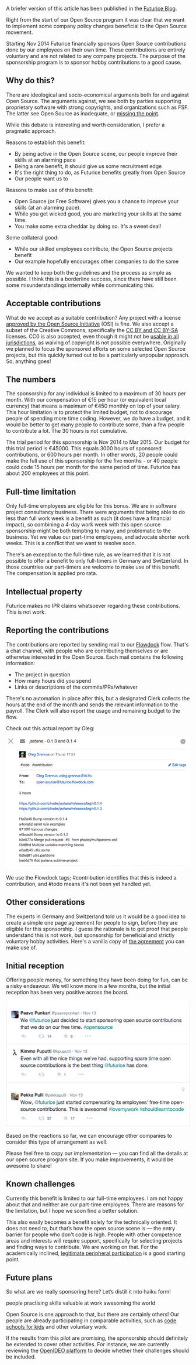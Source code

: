
A briefer version of this article has been published in the [Futurice Blog](http://futurice.com/blog/sponsoring-free-time-open-source-activities "Futurice Blog").

Right from the start of our Open Source program it was clear that we want to implement some company policy changes beneficial to the Open Source movement.

Starting Nov 2014 Futurice financially sponsors Open Source contributions done by our employees on their own time. These contributions are entirely voluntary and are not related to any company projects. The purpose of the sponsorship program is to sponsor hobby contributions to a good cause.

Why do this?
------------

There are ideological and socio-economical arguments both for and against Open Source. The arguments against, we see both by parties supporting proprietary software with strong copyrights, and organizations such as FSF. The latter see Open Source as inadequate, or [missing the point](https://www.gnu.org/philosophy/open-source-misses-the-point.html).

While this debate is interesting and worth consideration, I prefer a pragmatic approach.

Reasons to establish this benefit:

* By being active in the Open Source scene, our people improve their skills at an alarming pace
* Being a rare benefit, it should give us some recruitment edge
* It's the right thing to do, as Futurice benefits greatly from Open Source
* Our people want us to

Reasons to make use of this benefit:

* Open Source (or Free Software) gives you a chance to improve your skills (at an alarming pace).
* While you get wicked good, you are marketing your skills at the same time.
* You make some extra cheddar by doing so. It's a sweet deal!

Some collateral good:

* While our skilled employees contribute, the Open Source projects benefit
* Our example hopefully encourages other companies to do the same

We wanted to keep both the guidelines and the process as simple as possible. I think this is a borderline success, since there have still been some misunderstandings internally while communicating this. 

Acceptable contributions
------------------------

What do we accept as a suitable contribution? Any project with a license [approved by the Open Source Initiative](http://opensource.org/licenses) (OSI) is fine. We also accept a subset of the Creative Commons, specifically the [CC BY and CC BY-SA](https://creativecommons.org/licenses/) licenses. CC0 is also accepted, even though it might not be [usable in all jurisdictions](http://opensource.org/faq#cc-zero), as waiving of copyright is not possible everywhere. Originally we planned to focus the sponsored efforts on some selected Open Source projects, but this quickly turned out to be a particularly unpopular approach. So, anything goes!

The numbers
-----------

The sponsorship for any individual is limited to a maximum of 30 hours per month. With our compensation of €15 per hour (or equivalent local currency) that means a maximum of €450 monthly on top of your salary. This hour limitation is to protect the limited budget, not to discourage people of spending more time coding. However, we do have a budget, and it would be better to get many people to contribute some, than a few people to contribute a lot. The 30 hours is not cumulative.

The trial period for this sponsorship is Nov 2014 to Mar 2015. Our budget for this trial period is €45000. This equals 3000 hours of sponsored contributions, or 600 hours per month. In other words, 20 people could make the full use of this sponsorship for the five months - or 40 people could code 15 hours per month for the same period of time. Futurice has about 200 employees at this point.

Full-time limitation
--------------------

Only full-time employees are eligible for this bonus. We are in software project consultancy business. There were arguments that being able to do less than full work week is a benefit as such (it does have a financial impact), so combining a 4-day work week with this open source sponsorship might be both tempting to many, and problematic to the business. Yet we value our part-time employees, and advocate shorter work weeks. This is a conflict that we want to resolve soon. 

There's an exception to the full-time rule, as we learned that it is not possible to offer a benefit to only full-timers in Germany and Switzerland. In those countries our part-timers are welcome to make use of this benefit. The compensation is applied pro rata. 

Intellectual property 
---------------------

Futurice makes no IPR claims whatsoever regarding these contributions. This is not work.

Reporting the contributions
---------------------------

The contributions are reported by sending mail to our [Flowdock](http://www.flowdock.com "Flowdock") flow. That's a chat channel, with people who are contributing themselves or are otherwise interested in the Open Source. Each mail contains the following information:

* The project in question
* How many hours did you spend
* Links or descriptions of the commits/PRs/whatever

There's no automation in place after this, but a designated Clerk collects the hours at the end of the month and sends the relevant information to the payroll. The Clerk will also report the usage and remaining budget to the flow. 

Check out this actual report by Oleg:

<div class="row text-center">
    <div class="col-sm-7">
        <img class="padded-img" src="/assets/img/contr.png" />
    </div>
</div>

We use the Flowdock tags; #contribution identifies that this is indeed a contribution, and #todo means it's not been yet handled yet.

Other considerations
--------------------

The experts in Germany and Switzerland told us it would be a good idea to create a simple one page agreement for people to sign, before they are eligible for this sponsorship. I guess the rationale is to get proof that people understand this is not work, but sponsorship for beneficial and strictly voluntary hobby activities. Here's a vanilla copy of [the agreement](http://www.spiceprogram.org/assets/docs/ODT-sponsorship-agreement-vanilla.odt) you can make use of. 

Initial reception
-----------------

Offering people money, for something they have been doing for fun, can be a risky endeavour. We will know more in a few months, but the initial reception has been very positive across the board.

<div class="row text-center">
    <div class="col-sm-7">
        <img class="padded-img" src="/assets/img/twitter.png" />
    </div>
</div>

Based on the reactions so far, we can encourage other companies to consider this type of arrangement as well.

Please feel free to copy our implementation — you can find all the details at our open source program site. If you make improvements, it would be awesome to share!

Known challenges
----------------

Currently this benefit is limited to our full-time employees. I am not happy about that and neither are our part-time employees. There are reasons for the limitation, but I hope we soon find a better solution.

This also easily becomes a benefit solely for the technically oriented. It does not need to, but that’s how the open source scene is — the entry barrier for people who don't code is high. People with other competence areas and interests will require support, specifically for selecting projects and finding ways to contribute. We are working on that. For the academically inclined, [legitimate peripheral participation](http://en.wikipedia.org/wiki/Legitimate_peripheral_participation) is a good starting point.

Future plans
------------

So what are we really sponsoring here? Let’s distill it into haiku form!

   people practising
   skills valuable at work
   awesoming the world

Open Source is one approach to that, but there are certainly others! Our people are already participating in comparable activities, such as [code schools for kids](http://futurice.com/blog/introducing-children-to-the-joy-of-programming) and other voluntary work.

If the results from this pilot are promising, the sponsorship should definitely be extended to cover other activities. For instance, we are currently reviewing the [OpenIDEO platform](https://openideo.com/) to decide whether their challenges should be included.
